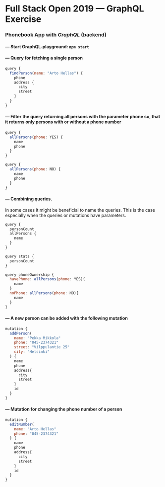 # Full Stack Open 2019 &mdash; GraphQL Exercise
### **Phonebook App** with *GraphQL* (backend)

#### &mdash; Start GraphQL-playground: `npm start`

#### &mdash; Query for fetching a single person
```js
query {
  findPerson(name: "Arto Hellas") {
    phone 
    address {
      city 
      street
    }
  }
}
```

#### &mdash; Filter the query returning all persons with the parameter phone so, that it returns only persons with or without a phone number
```js
query {
  allPersons(phone: YES) {
    name
    phone 
  }
}

query {
  allPersons(phone: NO) {
    name
    phone 
  }
}
```

#### &mdash; Combining queries.
In some cases it might be beneficial to name the queries. This is the case especially when the queries or mutations have parameters.
```js
query {
  personCount
  allPersons {
    name
  }
}

query stats {
  personCount
}

query phoneOwnership {
  havePhone: allPersons(phone: YES){
    name
  }
  noPhone: allPersons(phone: NO){
    name
  }
}
```

#### &mdash; A new person can be added with the following mutation
```js
mutation {
  addPerson(
    name: "Pekka Mikkola"
    phone: "045-2374321"
    street: "Vilppulantie 25"
    city: "Helsinki"
  ) {
    name
    phone
    address{
      city
      street
    }
    id
  }
}
```

#### &mdash; Mutation for changing the phone number of a person
```js
mutation {
  editNumber(
    name: "Arto Hellas"
    phone: "045-2374321"
  ) {
    name
    phone
    address{
      city
      street
    }
    id
  }
}
```